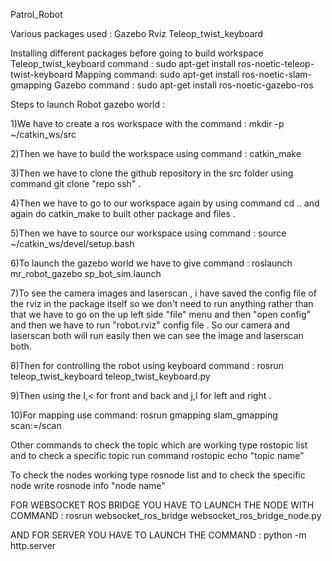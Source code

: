 Patrol_Robot 

Various packages used : 
Gazebo
Rviz
Teleop_twist_keyboard

Installing different packages before going to build workspace 
Teleop_twist_keyboard command : sudo apt-get install ros-noetic-teleop-twist-keyboard
Mapping command: sudo apt-get install ros-noetic-slam-gmapping
Gazebo command : sudo apt-get install ros-noetic-gazebo-ros

Steps to launch Robot gazebo world :

1)We have to create a ros workspace with the command : mkdir -p ~/catkin_ws/src

2)Then we have to build the workspace using command : catkin_make

3)Then we have to clone the github repository in the src folder using command git clone "repo ssh" .

4)Then we have to go to our workspace again by using command cd .. and again do catkin_make to built other package and files .

5)Then we have to source our workspace using command : source ~/catkin_ws/devel/setup.bash

6)To launch the gazebo world we have to give command : roslaunch mr_robot_gazebo sp_bot_sim.launch

7)To see the camera images and laserscan , i have saved the config file of the rviz in the package itself so we don't need to run anything rather than that we have to go on the up left side "file" menu and then "open config" and then we have to run "robot.rviz" config file . So our camera and laserscan both will run easily then we can see the image and laserscan both.

8)Then for controlling the robot using keyboard command : rosrun teleop_twist_keyboard teleop_twist_keyboard.py

9)Then using the I,< for front and back and j,l for left and right .
 
10)For mapping use command: rosrun gmapping slam_gmapping scan:=/scan

Other commands to check the topic which are working type rostopic list and to check a specific topic run command rostopic echo "topic name"

To check the nodes working type rosnode list and to check the specific node write rosnode info "node name" 


FOR WEBSOCKET ROS BRIDGE YOU HAVE TO LAUNCH THE NODE WITH COMMAND :  rosrun websocket_ros_bridge websocket_ros_bridge_node.py

AND FOR SERVER YOU HAVE TO LAUNCH THE COMMAND : python -m http.server
